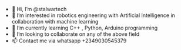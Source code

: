 - 👋 Hi, I’m @stalwartech
- 👀 I’m interested in robotics engineering with Artificial Intelligence in collaboration with machine learning 
- 🌱 I’m currently learning C++ , Python, Arduino programming
- 💞️ I’m looking to collaborate on any of the above field 
- 📫 Contact me via whatsapp +2349030545379

<!---
stalwartech/stalwartech is a ✨ special ✨ repository because its `README.md` (this file) appears on your GitHub profile.
You can click the Preview link to take a look at your changes.
--->
